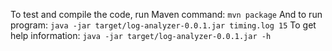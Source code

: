 To test and compile the code, run Maven command: 
```mvn package```
And to run program:
```java -jar target/log-analyzer-0.0.1.jar timing.log 15```
To get help information:
```java -jar target/log-analyzer-0.0.1.jar -h```

